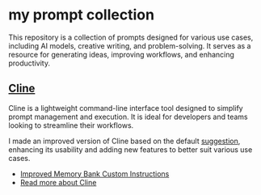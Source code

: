 # my prompt collection

This repository is a collection of prompts designed for various use cases, including AI models, creative writing, and problem-solving. It serves as a resource for generating ideas, improving workflows, and enhancing productivity.

## [Cline](./cline.md)

Cline is a lightweight command-line interface tool designed to simplify prompt management and execution. It is ideal for developers and teams looking to streamline their workflows.

I made an improved version of Cline based on the default [suggestion](https://github.com/cline/cline/blob/main/docs/prompting/custom%20instructions%20library/cline-memory-bank.md), enhancing its usability and adding new features to better suit various use cases.

- [Improved Memory Bank Custom Instructions](./cline.md)
- [Read more about Cline](https://github.com/cline/cline)
